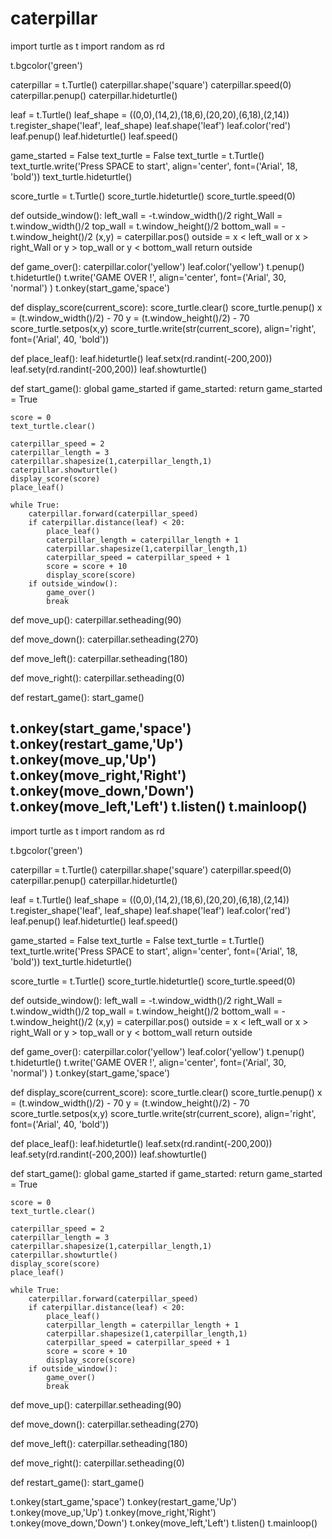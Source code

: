 # caterpillar
import turtle as t
import random as rd

t.bgcolor('green')

caterpillar = t.Turtle()
caterpillar.shape('square')
caterpillar.speed(0)
caterpillar.penup()
caterpillar.hideturtle()

leaf = t.Turtle()
leaf_shape = ((0,0),(14,2),(18,6),(20,20),(6,18),(2,14))
t.register_shape('leaf', leaf_shape)
leaf.shape('leaf')
leaf.color('red')
leaf.penup()
leaf.hideturtle()
leaf.speed()

game_started = False
text_turtle = False
text_turtle = t.Turtle()
text_turtle.write('Press SPACE to start', align='center', font=('Arial', 18, 'bold'))
text_turtle.hideturtle()

score_turtle = t.Turtle()
score_turtle.hideturtle()
score_turtle.speed(0)

def outside_window():
    left_wall = -t.window_width()/2
    right_Wall = t.window_width()/2
    top_wall = t.window_height()/2
    bottom_wall = -t.window_height()/2
    (x,y) = caterpillar.pos()
    outside = x < left_wall or x > right_Wall or y > top_wall or y < bottom_wall
    return outside

def game_over():
    caterpillar.color('yellow')
    leaf.color('yellow')
    t.penup()
    t.hideturtle()
    t.write('GAME OVER !', align='center', font=('Arial', 30, 'normal') )
    t.onkey(start_game,'space')

def display_score(current_score):
    score_turtle.clear()
    score_turtle.penup()
    x = (t.window_width()/2) - 70
    y = (t.window_height()/2) - 70
    score_turtle.setpos(x,y)
    score_turtle.write(str(current_score), align='right', font=('Arial', 40, 'bold'))

def place_leaf():
    leaf.hideturtle()
    leaf.setx(rd.randint(-200,200))
    leaf.sety(rd.randint(-200,200))
    leaf.showturtle()

def start_game():
    global game_started
    if game_started:
        return
    game_started = True
   
    score = 0
    text_turtle.clear()

    caterpillar_speed = 2
    caterpillar_length = 3
    caterpillar.shapesize(1,caterpillar_length,1)
    caterpillar.showturtle()
    display_score(score)
    place_leaf()

    while True:
        caterpillar.forward(caterpillar_speed)
        if caterpillar.distance(leaf) < 20:
            place_leaf()
            caterpillar_length = caterpillar_length + 1
            caterpillar.shapesize(1,caterpillar_length,1)
            caterpillar_speed = caterpillar_speed + 1
            score = score + 10
            display_score(score)
        if outside_window():
            game_over()
            break

def move_up():
        caterpillar.setheading(90)

def move_down():
        caterpillar.setheading(270)

def move_left():
        caterpillar.setheading(180)

def move_right():
        caterpillar.setheading(0)
       
def restart_game():
 start_game()

t.onkey(start_game,'space')
t.onkey(restart_game,'Up')
t.onkey(move_up,'Up')
t.onkey(move_right,'Right')
t.onkey(move_down,'Down')
t.onkey(move_left,'Left')
t.listen()
t.mainloop()
---------------------------------------------------------------------------------------------------

import turtle as t
import random as rd

t.bgcolor('green')

caterpillar = t.Turtle()
caterpillar.shape('square')
caterpillar.speed(0)
caterpillar.penup()
caterpillar.hideturtle()

leaf = t.Turtle()
leaf_shape = ((0,0),(14,2),(18,6),(20,20),(6,18),(2,14))
t.register_shape('leaf', leaf_shape)
leaf.shape('leaf')
leaf.color('red')
leaf.penup()
leaf.hideturtle()
leaf.speed()

game_started = False
text_turtle = False
text_turtle = t.Turtle()
text_turtle.write('Press SPACE to start', align='center', font=('Arial', 18, 'bold'))
text_turtle.hideturtle()

score_turtle = t.Turtle()
score_turtle.hideturtle()
score_turtle.speed(0)

def outside_window():
    left_wall = -t.window_width()/2
    right_Wall = t.window_width()/2
    top_wall = t.window_height()/2
    bottom_wall = -t.window_height()/2
    (x,y) = caterpillar.pos()
    outside = x < left_wall or x > right_Wall or y > top_wall or y < bottom_wall
    return outside

def game_over():
    caterpillar.color('yellow')
    leaf.color('yellow')
    t.penup()
    t.hideturtle()
    t.write('GAME OVER !', align='center', font=('Arial', 30, 'normal') )
    t.onkey(start_game,'space')

def display_score(current_score):
    score_turtle.clear()
    score_turtle.penup()
    x = (t.window_width()/2) - 70
    y = (t.window_height()/2) - 70
    score_turtle.setpos(x,y)
    score_turtle.write(str(current_score), align='right', font=('Arial', 40, 'bold'))

def place_leaf():
    leaf.hideturtle()
    leaf.setx(rd.randint(-200,200))
    leaf.sety(rd.randint(-200,200))
    leaf.showturtle()

def start_game():
    global game_started
    if game_started:
        return
    game_started = True
   
    score = 0
    text_turtle.clear()

    caterpillar_speed = 2
    caterpillar_length = 3
    caterpillar.shapesize(1,caterpillar_length,1)
    caterpillar.showturtle()
    display_score(score)
    place_leaf()

    while True:
        caterpillar.forward(caterpillar_speed)
        if caterpillar.distance(leaf) < 20:
            place_leaf()
            caterpillar_length = caterpillar_length + 1
            caterpillar.shapesize(1,caterpillar_length,1)
            caterpillar_speed = caterpillar_speed + 1
            score = score + 10
            display_score(score)
        if outside_window():
            game_over()
            break

def move_up():
        caterpillar.setheading(90)

def move_down():
        caterpillar.setheading(270)

def move_left():
        caterpillar.setheading(180)

def move_right():
        caterpillar.setheading(0)
       
def restart_game():
 start_game()

t.onkey(start_game,'space')
t.onkey(restart_game,'Up')
t.onkey(move_up,'Up')
t.onkey(move_right,'Right')
t.onkey(move_down,'Down')
t.onkey(move_left,'Left')
t.listen()
t.mainloop()
